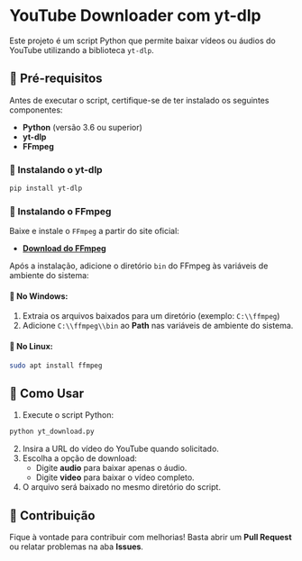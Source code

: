 # YouTube Downloader com yt-dlp

Este projeto é um script Python que permite baixar vídeos ou áudios do YouTube utilizando a biblioteca `yt-dlp`.

## 📌 Pré-requisitos

Antes de executar o script, certifique-se de ter instalado os seguintes componentes:

- **Python** (versão 3.6 ou superior)
- **yt-dlp**
- **FFmpeg**

### 🔧 Instalando o yt-dlp

```sh
pip install yt-dlp
```

### 🔧 Instalando o FFmpeg

Baixe e instale o `FFmpeg` a partir do site oficial:

- [**Download do FFmpeg**](https://ffmpeg.org/download.html)

Após a instalação, adicione o diretório `bin` do FFmpeg às variáveis de ambiente do sistema:

#### 📌 No Windows:

1. Extraia os arquivos baixados para um diretório (exemplo: `C:\\ffmpeg`)
2. Adicione `C:\\ffmpeg\\bin` ao **Path** nas variáveis de ambiente do sistema.

#### 📌 No Linux:

```sh
sudo apt install ffmpeg
```

## 🚀 Como Usar

1. Execute o script Python:

```sh
python yt_download.py
```

2. Insira a URL do vídeo do YouTube quando solicitado.
3. Escolha a opção de download:
   - Digite **audio** para baixar apenas o áudio.
   - Digite **video** para baixar o vídeo completo.
4. O arquivo será baixado no mesmo diretório do script.

## 🤝 Contribuição

Fique à vontade para contribuir com melhorias! Basta abrir um **Pull Request** ou relatar problemas na aba **Issues**.

